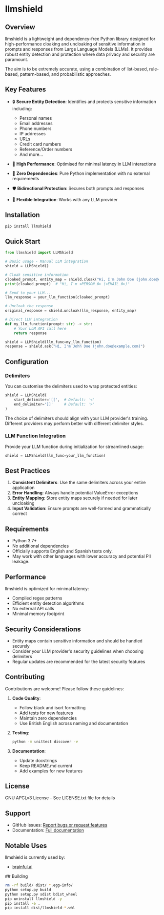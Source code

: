 # llmshield

## Overview

llmshield is a lightweight and dependency-free Python library designed for high-performance cloaking and uncloaking of sensitive information in prompts and responses from Large Language Models (LLMs). It provides robust entity detection and protection where data privacy and security are paramount.

The aim is to be extremely accurate, using a combination of list-based, rule-based,
pattern-based, and probabilistic approaches.

## Key Features

- 🔒 **Secure Entity Detection**: Identifies and protects sensitive information including:
  - Personal names
  - Email addresses
  - Phone numbers
  - IP addresses
  - URLs
  - Credit card numbers
  - Reference/Order numbers
  - And more...

- 🚀 **High Performance**: Optimised for minimal latency in LLM interactions
- 🔌 **Zero Dependencies**: Pure Python implementation with no external requirements
- 🛡️ **Bidirectional Protection**: Secures both prompts and responses
- 🎯 **Flexible Integration**: Works with any LLM provider

## Installation

```bash
pip install llmshield
```

## Quick Start

```python
from llmshield import LLMShield

# Basic usage - Manual LLM integration
shield = LLMShield()

# Cloak sensitive information
cloaked_prompt, entity_map = shield.cloak("Hi, I'm John Doe (john.doe@example.com)")
print(cloaked_prompt)  # "Hi, I'm <PERSON_0> (<EMAIL_0>)"

# Send to your LLM...
llm_response = your_llm_function(cloaked_prompt)

# Uncloak the response
original_response = shield.uncloak(llm_response, entity_map)

# Direct LLM integration
def my_llm_function(prompt: str) -> str:
    # Your LLM API call here
    return response

shield = LLMShield(llm_func=my_llm_function)
response = shield.ask("Hi, I'm John Doe (john.doe@example.com)")
```

## Configuration

### Delimiters

You can customise the delimiters used to wrap protected entities:

```python
shield = LLMShield(
    start_delimiter='[[',  # Default: '<'
    end_delimiter=']]'     # Default: '>'
)
```

The choice of delimiters should align with your LLM provider's training. Different providers may perform better with different delimiter styles.

### LLM Function Integration

Provide your LLM function during initialization for streamlined usage:

```python
shield = LLMShield(llm_func=your_llm_function)
```

## Best Practices

1. **Consistent Delimiters**: Use the same delimiters across your entire application
2. **Error Handling**: Always handle potential ValueError exceptions
3. **Entity Mapping**: Store entity maps securely if needed for later uncloaking
4. **Input Validation**: Ensure prompts are well-formed and grammatically correct

## Requirements

- Python 3.7+
- No additional dependencies
- Officially supports English and Spanish texts only.
- May work with other languages with lower accuracy and potential PII leakage.

## Performance

llmshield is optimized for minimal latency:

- Compiled regex patterns
- Efficient entity detection algorithms
- No external API calls
- Minimal memory footprint

## Security Considerations

- Entity maps contain sensitive information and should be handled securely
- Consider your LLM provider's security guidelines when choosing delimiters
- Regular updates are recommended for the latest security features

## Contributing

Contributions are welcome! Please follow these guidelines:

1. **Code Quality**:
   - Follow black and isort formatting
   - Add tests for new features
   - Maintain zero dependencies
   - Use British English across naming and documentation

2. **Testing**:

   ```bash
   python -m unittest discover -v
   ```

3. **Documentation**:
   - Update docstrings
   - Keep README.md current
   - Add examples for new features

## License

GNU APGLv3 License - See LICENSE.txt file for details

## Support

- GitHub Issues: [Report bugs or request features](https://github.com/yourusername/llmshield/issues)
- Documentation: [Full documentation](https://llmshield.readthedocs.io/)

## Notable Uses

llmshield is currently used by:

- [brainful.ai](https://brainful.ai)


## Building

```bash
rm -rf build/ dist/ *.egg-info/
python setup.py build
python setup.py sdist bdist_wheel
pip uninstall llmshield -y
pip install -e .
pip install dist/llmshield-*.whl

```
